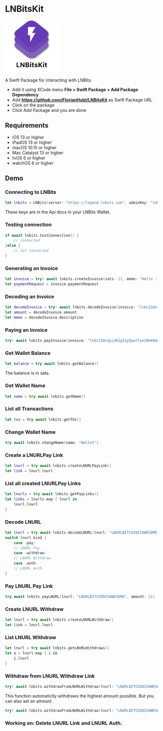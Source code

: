 # LNBitsKit

<img src="https://github.com/FlorianHubl/LNBitsKit/blob/main/LNBitsKit.png" width="173" height="173">

A Swift Package for interacting with LNBits.

- Add it using XCode menu **File > Swift Package > Add Package Dependency**
- Add **https://github.com/FlorianHubl/LNBitsKit** as Swift Package URL
- Click on the package
- Click Add Package and you are done

## Requirements

- iOS 13 or higher
- iPadOS 13 or higher
- macOS 10.15 or higher
- Mac Catalyst 13 or higher
- tvOS 6 or higher
- watchOS 6 or higher

## Demo

### Connecting to LNBits

```swift
let lnbits = LNBits(server: "https://legend.lnbits.com", adminKey: "145a510c4ce1496e827e1fc34934b980", invoiceKey: "a04c53fec8524ba3aa63d8385e41c288")
```

These keys are in the Api docs in your LNBits Wallet.

### Testing connection

```swift
if await lnbits.testConnection() {
    // connected
}else {
    // not connected
}
```

### Generating an Invoice

```swift
let invoice = try! await lnbits.createInvoice(sats: 21, memo: "Hello :)")
let paymentRequest = invoice.paymentRequest
```

### Decoding an Invoice

```swift
let decodeInvoice = try! await lnbits.decodeInvoice(invoice: "lnbc210n1pjd62g3sp5pwlfye29mk6mmsxzhj8w3cvq4va3tu2uwj2klwjqpguzhw67x38qpp5upej4ls9ytz7ard5ttq93m4ngrz6uw20tgv0jskmmvgv9y0e40wqdq2f38xy6t5wvxqzjccqpjrzjqw6lfdpjecp4d5t0gxk5khkrzfejjxyxtxg5exqsd95py6rhwwh72rpgrgqq3hcqqgqqqqlgqqqqqqgq9q9qxpqysgq9szuwpy2kd7ksk9vsgdnef9z0pdzdermcya50dd7ncgemzzlqptyukew6zd
let amount = decodeInvoice.amount
let memo = decodeInvoice.description
```

### Paying an Invoice

```swift
try! await lnbits.payInvoice(invoice: "lnbc210n1pjd62g3sp5pwlfye29mk6mmsxzhj8w3cvq4va3tu2uwj2klwjqpguzhw67x38qpp5upej4ls9ytz7ard5ttq93m4ngrz6uw20tgv0jskmmvgv9y0e40wqdq2f38xy6t5wvxqzjccqpjrzjqw6lfdpjecp4d5t0gxk5khkrzfejjxyxtxg5exqsd95py6rhwwh72rpgrgqq3hcqqgqqqqlgqqqqqqgq9q9qxpqysgq9szuwpy2kd7ksk9vsgdnef9z0pdzdermcya50dd7ncgemzzlqptyukew6zd2m0ynan6shxv0s02qxvgzkapdfvps59vzx550hul6g0gp0937wp")
```

### Get Wallet Balance

```swift
let balance = try await lnbits.getBalance()
```

The balance is in sats.

### Get Wallet Name

```swift
let name = try await lnbits.getName()
```

### List all Transactions

```swift
let txs = try await lnbits.getTXs()
```

### Change Wallet Name

```swift
try await lnbits.changeName(name: "Wallet")
```

### Create a LNURLPay Link

```swift
let lnurl = try await lnbits.createLNURLPayLink()
let link = lnurl.lnurl
```

### List all created LNURLPay Links

```swift
let lnurls = try await lnbits.getPayLinks()
let links = lnurls.map { lnurl in
    lnurl.lnurl
}
```

### Decode LNURL

```swift
let lnurl = try await lnbits.decodeLNURL(lnurl: "LNURLBITCOINISAWESOME")
switch lnurl.kind {
    case .pay:
    // LNURL Pay
    case .withdraw:
    // LNURL Withdraw
    case .auth:
    // LNURL Auth
}
```

### Pay LNURL Pay Link
```swift
try await lnbits.payLNURL(lnurl: "LNURLBITCOINISAWESOME", amount: 21)
```

### Create LNURL Withdraw
```swift
let lnurl = try await lnbits.createLNURLWithdraw()
let link = lnurl.lnurl
```

### List LNURL Withdraw
```swift
let lnurl = try await lnbits.getLNURLWithdraws()
let a = lnurl.map { i in
    i.lnurl
}
```

### Withdraw from LNURL Withdraw Link
```swift
try! await lnbits.withdrawFromLNURLWithdraw(lnurl: "LNURLBITCOINISAWESOME")
```

This function automaticlly withdraws the highest amount possible. 
But you can also set an amount.

```swift
try! await lnbits.withdrawFromLNURLWithdraw(lnurl: "LNURLBITCOINISAWESOME", amount: 21)
```




### Working on: Delete LNURL Link and LNURL Auth.




